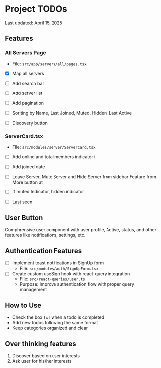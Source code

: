 # Project TODOs

Last updated: April 15, 2025

## Features

### All Servers Page
- File: `src/app/servers/all/pages.tsx`
- [x] Map all servers
- [ ] Add search bar
- [ ] Add server list
- [ ] Add pagination
- [ ] Soriting by Name, Last Joined, Muted, Hidden, Last Active
- [ ] Discovery button


### ServerCard.tsx
- File: `src/modules/server/ServerCard.tsx`
- [ ] Add online and total members indicator i
- [ ] Add joined date
- [ ] Leave Server, Mute Server and Hide Server from sidebar Feature from More button at
- [ ] If muted Indicator, hidden indicator
- [ ] Last seen


## User Button
Comphrensive user component with user profile, Active, status, and other features like notifications, settings, etc.



## Authentication Features
- [ ] Implement toast notifications in SignUp form
  - File: `src/modules/auth/SignUpForm.tsx`
- [ ] Create custom useSign hook with react-query integration
  - File: `src/react-queries/user.ts`
  - Purpose: Improve authentication flow with proper query management

## How to Use
- Check the box `[x]` when a todo is completed
- Add new todos following the same format
- Keep categories organized and clear



## Over thinking features
1.  Discover based on user interests
2. Ask user for his/her interests
